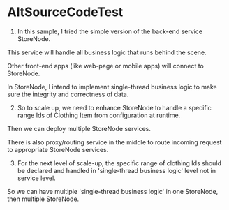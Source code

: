 # AltSourceCodeTest

1. In this sample, I tried the simple version of the back-end service StoreNode.

This service will handle all business logic that runs behind the scene.

Other front-end apps (like web-page or mobile apps) will connect to StoreNode.

In StoreNode, I intend to implement single-thread business logic to make sure the integrity and correctness of data.

2. So to scale up, we need to enhance StoreNode to handle a specific range Ids of Clothing Item from configuration at runtime.

Then we can deploy multiple StoreNode services. 

There is also proxy/routing service in the middle to route incoming request to appropriate StoreNode services.

3. For the next level of scale-up, the specific range of clothing Ids should be declared and handled in 'single-thread business logic' level not in service level. 

So we can have multiple 'single-thread business logic' in one StoreNode, then multiple StoreNode.



